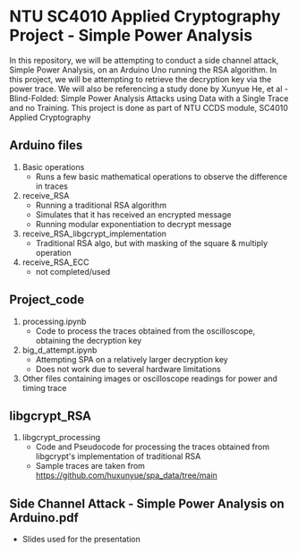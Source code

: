 # NTU SC4010 Applied Cryptography Project - Simple Power Analysis
In this repository, we will be attempting to conduct a side channel attack, Simple Power Analysis, on an Arduino Uno running the RSA algorithm. In this project, we will be attempting to retrieve the decryption key via the power trace. We will also be referencing a study done by Xunyue He, et al - Blind-Folded: Simple Power Analysis Attacks using Data with a Single Trace and no Training.
This project is done as part of NTU CCDS module, SC4010 Applied Cryptography

## Arduino files
1) Basic operations
   - Runs a few basic mathematical operations to observe the difference in traces
2) receive_RSA
   - Running a traditional RSA algorithm
   - Simulates that it has received an encrypted message
   - Running modular exponentiation to decrypt message
3) receive_RSA_libgcrypt_implementation
   - Traditional RSA algo, but with masking of the square & multiply operation
4) receive_RSA_ECC
   - not completed/used

## Project_code
1) processing.ipynb
   - Code to process the traces obtained from the oscilloscope, obtaining the decryption key
2) big_d_attempt.ipynb
   - Attempting SPA on a relatively larger decryption key
   - Does not work due to several hardware limitations
3) Other files containing images or oscilloscope readings for power and timing trace

## libgcrypt_RSA
1) libgcrypt_processing
   - Code and Pseudocode for processing the traces obtained from libgcrypt's implementation of traditional RSA
   - Sample traces are taken from https://github.com/huxunyue/spa_data/tree/main

## Side Channel Attack - Simple Power Analysis on Arduino.pdf
- Slides used for the presentation
